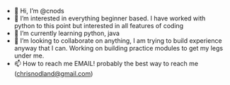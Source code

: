 - 👋 Hi, I’m @cnods
- 👀 I’m interested in everything beginner based. I have worked with python to this point but interested in all features of coding
- 🌱 I’m currently learning python, java
- 💞️ I’m looking to collaborate on anything, I am trying to build experience anyway that I can. Working on building practice modules to get my legs under me.
- 📫 How to reach me EMAIL! probably the best way to reach me (chrisnodland@gmail.com)

<!---
cnods/cnods is a ✨ special ✨ repository because its `README.md` (this file) appears on your GitHub profile.
You can click the Preview link to take a look at your changes.
--->
